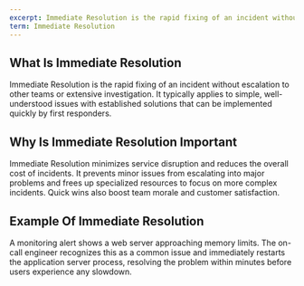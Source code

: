 ```yaml
---
excerpt: Immediate Resolution is the rapid fixing of an incident without escalation to other teams or extensive investigation.
term: Immediate Resolution
---
```

## What Is Immediate Resolution

Immediate Resolution is the rapid fixing of an incident without escalation to other teams or extensive investigation. It typically applies to simple, well-understood issues with established solutions that can be implemented quickly by first responders.

## Why Is Immediate Resolution Important

Immediate Resolution minimizes service disruption and reduces the overall cost of incidents. It prevents minor issues from escalating into major problems and frees up specialized resources to focus on more complex incidents. Quick wins also boost team morale and customer satisfaction.

## Example Of Immediate Resolution

A monitoring alert shows a web server approaching memory limits. The on-call engineer recognizes this as a common issue and immediately restarts the application server process, resolving the problem within minutes before users experience any slowdown.